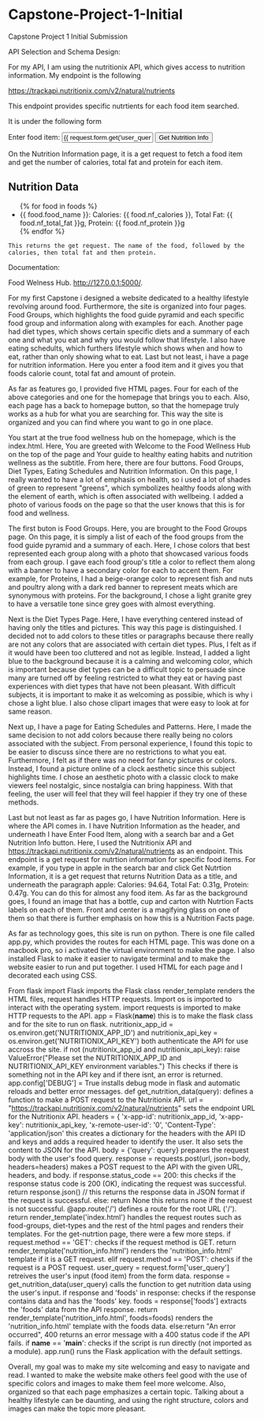 # Capstone-Project-1-Initial
 Capstone Project 1 Initial Submission

API Selection and Schema Design:

For my API, I am using the nutritionix API, which gives access to nutrition information. My endpoint is the following 

https://trackapi.nutritionix.com/v2/natural/nutrients

This endpoint provides specific nutrtients for each food item searched. 

It is under the following form

<form method="post" action="{{ url_for('get_nutrition') }}">
        <label for="user_query">Enter food item:</label>
        <input type="text" id="user_query" name="user_query" required value="{{ request.form.get('user_query', '') }}">
        <button type="submit">Get Nutrition Info</button>
    </form>

On the Nutrition Information page, it is a get request to fetch a food item and get the number of calories, total fat and protein for each item. 

 <div>
        <h2>Nutrition Data</h2>
        <ul>
            {% for food in foods %}
                <li>{{ food.food_name }}: 
                    Calories: {{ food.nf_calories }}, 
                    Total Fat: {{ food.nf_total_fat }}g, 
                    Protein: {{ food.nf_protein }}g
                </li>
            {% endfor %}
        </ul>
    </div>


    This returns the get request. The name of the food, followed by the calories, then total fat and then protein. 


Documentation:

Food Welness Hub. http://127.0.0.1:5000/.

For my first Capstone i designed a website dedicated to a healthy lifestyle revolving around food. Furthermore, the site is organized into four pages. Food Groups, which highlights the food guide pyramid and each specific food group and information along with examples for each. Another page had diet types, which shows certain specific diets and a summary of each one and what you eat and why you would follow that lifestyle. I also have eating schedults, which furthers lifestyle which shows when and how to eat, rather than only showing what to eat. Last but not least, i have a page for nutrition information. Here you enter a food item and it gives you that foods calorie count, total fat and amount of protein. 


As far as features go, I provided five HTML pages. Four for each of the above categories and one for the homepage that brings you to each. Also, each page has a back to homepage button, so that the homepage truly works as a hub for what you are searching for. This way the site is organized and you can find where you want to go in one place. 

You start at the true food wellness hub on the homepage, which is the index.html. Here, You are greeted with Welcome to the Food Wellness Hub on the top of the page and Your guide to healthy eating habits and nutrition wellness as the subtitle. From here, there are four buttons. Food Groups, Diet Types, Eating Schedules and Nutrition Information. On this page, I really wanted to have a lot of emphasis on health, so i used a lot of shades of green to represent "greens", which symbolizes healthy foods along with the element of earth, which is often associated with wellbeing. I added a photo of various foods on the page so that the user knows that this is for food and wellness. 

The first buton is Food Groups. Here, you are brought to the Food Groups page. On this page, it is simply a list of each of the food groups from the food guide pyramid and a summary of each. Here, I chose colors that best represented each group along with a photo that showcased various foods from each group. I gave each food group's title a color to reflect them along with a banner to have a secondary color for each to accent them. For example, for Proteins, I had a beige-orange color to represent fish and nuts and poultry along with a dark red banner to represent meats which are synonymous with proteins. For the background, I chose a light granite grey to have a versatile tone since grey goes with almost everything. 

Next is the Diet Types Page. Here, I have everything centered instead of having only the titles and pictures. This way this page is distinguished. I decided not to add colors to these titles or paragraphs because there really are not any colors that are associated with certain diet types. Plus, I felt as if it would have been too cluttered and not as legible. Instead, I added a light blue to the background because it is a calming and welcoming color, which is important because diet types can be a difficult topic to persuade since many are turned off by feeling restricted to what they eat or having past experiences with diet types that have not been pleasant. With difficult subjects, it is important to make it as welcoming as possibie, which is why i chose a light blue. I also chose clipart images that were easy to look at for same reason. 

Next up, I have a page for Eating Schedules and Patterns. Here, I made the same decision to not add colors because there really being no colors associated with the subject. From personal experience, I found this topic to be easier to discuss since there are no restrictions to what you eat. Furthermore, I felt as if there was no need for fancy pictures or colors. Instead, I found a picture online of a clock aesthetic since this subject highlights time. I chose an aesthetic photo with a classic clock to make viewers feel nostalgic, since nostalgia can bring happiness. With that feeling, the user will feel that they will feel happier if they try one of these methods. 

Last but not least as far as pages go, I have Nutrition Information. Here is where the API comes in. I have Nutrition Information as the header, and underneath I have Enter Food Item, along with a search bar and a Get Nutrition Info button. Here, I used the Nutritionix API and https://trackapi.nutritionix.com/v2/natural/nutrients as an endpoint. This endpoint is a get request for nutrtion information for specific food items. For example, if you type in apple in the search bar and click Get Nutrtion Information, it is a get request that returns Nutrition Data as a title, and underneath the paragraph apple: Calories: 94.64, Total Fat: 0.31g, Protein: 0.47g. You can do this for almost any food item. As far as the background goes, I found an image that has a bottle, cup and carton with Nutrtion Facts labels on each of them. Front and center is a magifying glass on one of them so that there is further emphasis on how this is a Nutrition Facts page. 

As far as technology goes, this site is run on python. There is one file called app.py, which provides the routes for each HTML page. This was done on a macbook pro, so i activated the virtual environment to make the page. I also installed Flask to make it easier to navigate terminal and to make the website easier to run and put together. I used HTML for each page and I decorated each using CSS. 

From flask import Flask imports the Flask class render_template renders the HTML files, request handles HTTP requests. Import os is imported to interact with the operating system. import requests is imported to make HTTP requests to the API. app = Flask(__name__) this is to make the flask class and for the site to run on flask. nutritionix_app_id = os.environ.get('NUTRITIONIX_APP_ID') and nutritionix_api_key = os.environ.get('NUTRITIONIX_API_KEY') both authenticate the API for use accross the site. if not (nutritionix_app_id and nutritionix_api_key): raise ValueError("Please set the NUTRITIONIX_APP_ID and NUTRITIONIX_API_KEY environment variables.") This checks if there is something not in the API key and if there isnt, an error is returned. app.config['DEBUG'] = True installs debug mode in flask and automatic reloads and better error messages. def get_nutrition_data(query): defines a function to make a POST request to the Nutritionix API.     url = "https://trackapi.nutritionix.com/v2/natural/nutrients"  sets the endpoint URL for the Nutritionix API. headers = { 'x-app-id': nutritionix_app_id, 'x-app-key': nutritionix_api_key, 'x-remote-user-id': '0', 'Content-Type': 'application/json' this creates a dictionary for the headers with the API ID and keys and adds a required header to identify the user. It also sets the content to JSON for the API. body = {'query': query} prepares the request body with the user's food query. response = requests.post(url, json=body, headers=headers)  makes a POST request to the API with the given URL, headers, and body. if response.status_code == 200:  this checks if the response status code is 200 (OK), indicating the request was successful. return response.json()  // this returns the response data in JSON format if the request is successful. else: return None this returns none if the request is not successful. @app.route('/')  defines a route for the root URL ('/'). return render_template('index.html') handles the request routes such as food-groups, diet-types and the rest of the html pages and renders their templates. For the get-nutrtion page, there were a few more steps. if request.method == 'GET': checks if the request method is GET. return render_template('nutrition_info.html') renders the 'nutrition_info.html' template if it is a GET request. elif request.method == 'POST': checks if the request is a POST request. user_query = request.form['user_query'] retreives the user's input (food item) from the form data. response = get_nutrition_data(user_query) calls the function to get nutrition data using the user's input. if response and 'foods' in response: checks if the response contains data and has the 'foods' key. foods = response['foods'] extracts the 'foods' data from the API response. return render_template('nutrition_info.html', foods=foods) renders the 'nutrition_info.html' template with the foods data. else:return "An error occurred", 400  returns an error message with a 400 status code if the API fails. if __name__ == '__main__': checks if the script is run directly (not imported as a module). app.run() runs the Flask application with the default settings.











      




Overall, my goal was to make my site welcoming and easy to navigate and read. I wanted to make the website make others feel good with the use of specific colors and images to make them feel more welcome. Also, organized so that each page emphasizes a certain topic. Talking about a healthy lifestyle can be daunting, and using the right structure, colors and images can make the topic more pleasant. 


